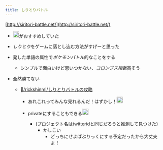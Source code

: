```yaml
---
title: しりとりバトル
---
```


[http://siritori-battle.net/](http://siritori-battle.net/)

* <img src='https://scrapbox.io/api/pages/blu3mo-public/rickshinmi/icon' alt='rickshinmi.icon' height="19.5"/>がおすすめしていた

* *しりとり*をゲームに落とし込む方法がすげーと思った

* 発した単語の属性で*ポケモンバトル*的なことをする
  
  * シンプルで面白いけど思いつかない、*コロンブス指数*高そう
* 全然勝てない
  
  * 👀[/rickshinmi/しりとりバトルの攻略](https://scrapbox.io/rickshinmi/しりとりバトルの攻略)
    * あれこれってみんな見れるんだ！はずかし！<img src='https://scrapbox.io/api/pages/blu3mo-public/rickshinmi/icon' alt='rickshinmi.icon' height="19.5"/>
    * privateにすることもできる<img src='https://scrapbox.io/api/pages/blu3mo-public/blu3mo/icon' alt='blu3mo.icon' height="19.5"/>

      * (プロジェクト名はtwitteridと同じだろうと推測して見つけた）
        * かしこい
          * どっちにせよぱぶりっくにする予定だったから大丈夫よ！
